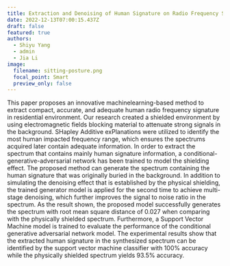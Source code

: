 ```yaml
---
title: Extraction and Denoising of Human Signature on Radio Frequency Spectrums
date: 2022-12-13T07:00:15.437Z
draft: false
featured: true
authors:
  - Shiyu Yang
  - admin
  - Jia Li
image:
  filename: sitting-posture.png
  focal_point: Smart
  preview_only: false
---
```

<!--StartFragment-->

This paper proposes an innovative machinelearning-based method to extract compact, accurate, and adequate human radio frequency signature in residential environment. Our research created a shielded environment by using electromagnetic fields blocking material to attenuate strong signals in the background. SHapley Additive exPlanations were utilized to identify the most human impacted frequency range, which ensures the spectrums acquired later contain adequate information. In order to extract the spectrum that contains mainly human signature information, a conditional-generative-adversarial network has been trained to model the shielding effect. The proposed method can generate the spectrum containing the human signature that was originally buried in the background. In addition to simulating the denoising effect that is established by the physical shielding, the trained generator model is applied for the second time to achieve multi-stage denoising, which further improves the signal to noise ratio in the spectrum. As the result shown, the proposed model successfully generates the spectrum with root mean square distance of 0.027 when comparing with the physically shielded spectrum. Furthermore, a Support Vector Machine model is trained to evaluate the performance of the conditional generative adversarial network model. The experimental results show that the extracted human signature in the synthesized spectrum can be identified by the support vector machine classifier with 100% accuracy while the physically shielded spectrum yields 93.5% accuracy.

<!--EndFragment-->